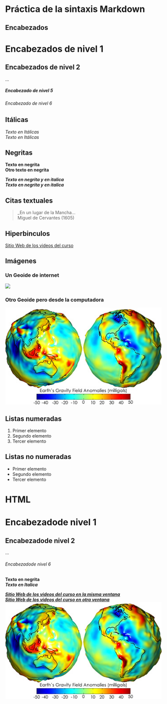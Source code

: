 # Práctica de la sintaxis Markdown
## Encabezados
# Encabezados de nivel 1
## Encabezados de nivel 2
...
##### Encabezado de nivel 5
###### Encabezado de nivel 6

## Itálicas
*Texto en Itálicas*
\
_Texto en Itálicas_

## Negritas
**Texto en negrita**
\
__Otro texto en negrita__

***Texto en negrita y en italica***
\
_**Texto en negrita y en italica**_

## Citas textuales
>_En un lugar de la Mancha...
\
Miguel de Cervantes (1605)

## Hiperbinculos
[Sitio Web de los videos del curso](https://www.youtube.com/channel/UC54fLwQJYtc9szJzNvH7zhw/featured)

## Imágenes
### Un Geoide de internet
![](https://www.astrobitacora.com/wp-content/uploads/2016/08/geoide-tierra.jpg?resolution=1536,1.25)

### Otro Geoide pero desde la computadora
![](img/geoide.jpg)

## Listas numeradas
1. Primer elemento
2. Segundo elemento
3. Tercer elemento

## Listas no numeradas
- Primer elemento
- Segundo elemento
- Tercer elemento


# HTML
<h1>Encabezadode nivel 1</h1>
<h2>Encabezadode nivel 2</h2>
...
<h6>Encabezadode nivel 6</h6>

<strong>Texto en negrita<strong>
\
<em>Texto en Italica<em>

<a href="https://www.youtube.com/channel/UC54fLwQJYtc9szJzNvH7zhw/featured">Sitio Web de los videos del curso en la misma ventana</a>
\
<a href="https://www.youtube.com/channel/UC54fLwQJYtc9szJzNvH7zhw/featured" target="_blank">Sitio Web de los videos del curso en otra ventana</a>
\
<img src="img/geoide.jpg" alt="Un geoide desde mi computadora">
